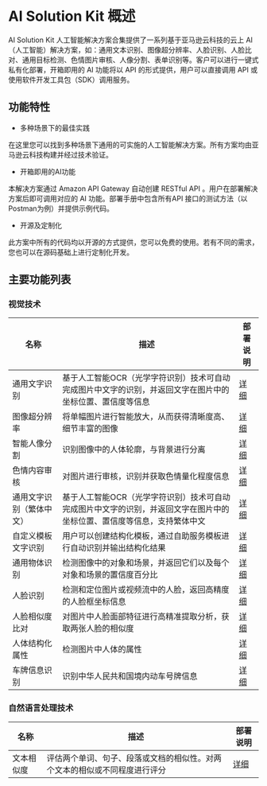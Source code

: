 # AI Solution Kit 概述

AI Solution Kit 人工智能解决方案合集提供了一系列基于亚马逊云科技的云上 AI （人工智能）解决方案，如：通用文本识别、图像超分辨率、人脸识别、人脸比对、通用目标检测、色情图片审核、人像分割、表单识别等。客户可以进行一键式私有化部署，开箱即用的 AI 功能将以 API 的形式提供，用户可以直接调用 API 或使用软件开发工具包（SDK）调用服务。

## 功能特性
* 多种场景下的最佳实践

在这里您可以找到多种场景下通用的可实施的人工智能解决方案。所有方案均由亚马逊云科技构建并经过技术验证。

* 开箱即用的AI功能

本解决方案通过 Amazon API Gateway 自动创建 RESTful API 。用户在部署解决方案后即可调用对应的 AI 功能。部署手册中包含所有API 接口的测试方法（以Postman为例）并提供示例代码。

* 开源及定制化

此方案中所有的代码均以开源的方式提供，您可以免费的使用。若有不同的需求，您也可以在源码基础上进行定制化开发。


## 主要功能列表

### **视觉技术**
|    **名称**   | **描述**    | **部署说明** |
|--------------|------------|-------------|
|通用文字识别|基于人工智能OCR（光学字符识别）技术可自动完成图片中文字的识别，并返回文字在图片中的坐标位置、置信度等信息|[详细](deploy-general-ocr-zh.md)|
|图像超分辨率|将单幅图片进行智能放大，从而获得清晰度高、细节丰富的图像|[详细](deploy-image-super-resolution-zh.md)|
|智能人像分割|识别图像中的人体轮廓，与背景进行分离|[详细](deploy-human-image-segmentation-zh.md)|
|色情内容审核|对图片进行审核，识别并获取色情量化程度信息|[详细](deploy-nudity-detection-zh.md)|
|通用文字识别（繁体中文）|基于人工智能OCR（光学字符识别）技术可自动完成图片中文字的识别，并返回文字在图片中的坐标位置、置信度等信息，支持繁体中文|[详细](deploy-general-ocr-traditional-zh.md)|
|自定义模板文字识别|用户可以创建结构化模板，通过自助服务模板进行自动识别并输出结构化结果|[详细](deploy-custom-ocr-zh.md)|
|通用物体识别|检测图像中的对象和场景，并返回它们以及每个对象和场景的置信度百分比|[详细](deploy-object-recognition-zh.md)|
|人脸识别|检测和定位图片或视频流中的人脸，返回高精度的人脸框坐标信息|[详细](deploy-face-detection-zh.md)|
|人脸相似度比对|对图片中人脸面部特征进行高精准提取分析，获取两张人脸的相似度|[详细](deploy-face-comparison-zh.md)|
|人体结构化属性|检测图片中人体的属性|[详细](deploy-human-attribute-recognition-zh.md)|
|车牌信息识别|识别中华人民共和国境内动车号牌信息|[详细](deploy-car-license-plate-zh.md)|

### **自然语言处理技术**
|    **名称**   | **描述**    | **部署说明** |
|--------------|------------|-------------|
|文本相似度|评估两个单词、句子、段落或文档的相似性。对两个文本的相似或不同程度进行评分|[详细](deploy-text-similarity-zh.md)|

<!--
### **语音技术**
|    **名称**   | **描述**    | **部署说明** |
|--------------|------------|-------------|
|||
-->